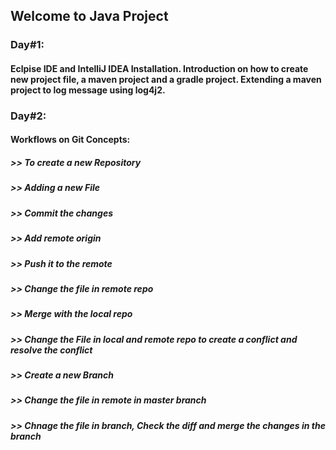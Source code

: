 ## Welcome to Java Project
### Day#1: 
#### Eclpise IDE and IntelliJ IDEA Installation. Introduction on how to create new project file, a maven project and a gradle project. Extending a maven project to log message using log4j2.
### Day#2:
#### Workflows on Git Concepts:
##### >> To create a new Repository
##### >> Adding a new File
##### >> Commit the changes
##### >> Add remote origin
##### >> Push it to the remote
##### >> Change the file in remote repo
##### >> Merge with the local repo
##### >> Change the File in local and remote repo to create a conflict and resolve the conflict
##### >> Create a new Branch
##### >> Change the file in remote in master branch
##### >> Chnage the file in branch, Check the diff and merge the changes in the branch
